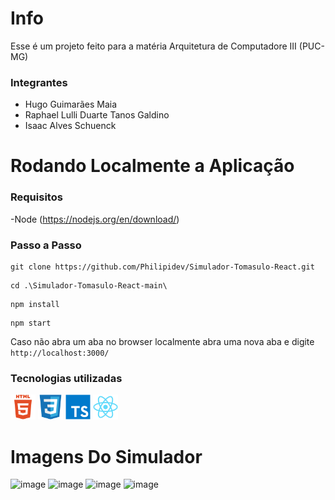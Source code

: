 # Info
Esse é um projeto feito para a matéria Arquitetura de Computadore III (PUC-MG)

### Integrantes
<ul>
  <li>Hugo Guimarães Maia</li>
  <li>Raphael Lulli Duarte Tanos Galdino</li>
  <li>Isaac Alves Schuenck</li>
</ul>

# Rodando Localmente a Aplicação

### Requisitos
-Node (https://nodejs.org/en/download/)

### Passo a Passo
```
git clone https://github.com/Philipidev/Simulador-Tomasulo-React.git
```
```
cd .\Simulador-Tomasulo-React-main\
```
```
npm install
```
```
npm start
```

Caso não abra um aba no browser localmente abra uma nova aba e digite `http://localhost:3000/`

### Tecnologias utilizadas

<div>
  <img src="https://raw.githubusercontent.com/devicons/devicon/1119b9f84c0290e0f0b38982099a2bd027a48bf1/icons/html5/html5-plain-wordmark.svg" width="40" height="40"/>
  <img src="https://raw.githubusercontent.com/devicons/devicon/1119b9f84c0290e0f0b38982099a2bd027a48bf1/icons/css3/css3-original.svg" width="40" height="40"/>
  <img src="https://raw.githubusercontent.com/devicons/devicon/1119b9f84c0290e0f0b38982099a2bd027a48bf1/icons/typescript/typescript-original.svg" width="40" height="40"/>
  <img src="https://raw.githubusercontent.com/devicons/devicon/1119b9f84c0290e0f0b38982099a2bd027a48bf1/icons/react/react-original.svg" width="40" height="40"/>
</div>

# Imagens Do Simulador

![image](https://github.com/RapLulli/Trabalho-de-ARQ3-Simulador-Tomasulo/assets/81873821/044f0926-2ec4-44f5-bc6e-23b2183bcccf)
![image](https://github.com/RapLulli/Trabalho-de-ARQ3-Simulador-Tomasulo/assets/81873821/7509de04-ad6a-4112-9b2d-6a555cbf654a)
![image](https://github.com/RapLulli/Trabalho-de-ARQ3-Simulador-Tomasulo/assets/81873821/f3c38a73-b274-4a9e-ae20-5efb0ec58f6f)
![image](https://github.com/RapLulli/Trabalho-de-ARQ3-Simulador-Tomasulo/assets/81873821/ec14e378-76f2-40d8-ad38-2cc12f9f1310)
